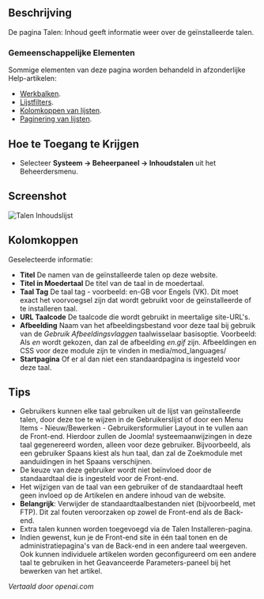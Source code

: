 <!-- Filename: Help4.x:Languages:_Content  / Display title: Talen: Inhoud -->

## Beschrijving

De pagina Talen: Inhoud geeft informatie weer over de geïnstalleerde talen.

### Gemeenschappelijke Elementen

Sommige elementen van deze pagina worden behandeld in afzonderlijke Help-artikelen:

* [Werkbalken](jdocmanual?article=help/common-elements/toolbars).
* [Lijstfilters](jdocmanual?article=help/common-elements/list-filters).
* [Kolomkoppen van lijsten](jdocmanual?article=help/common-elements/list-column-headers).
* [Paginering van lijsten](jdocmanual?article=help/common-elements/list-pagination).

## Hoe te Toegang te Krijgen

- Selecteer **Systeem → Beheerpaneel → Inhoudstalen** uit het
  Beheerdersmenu.

## Screenshot

![Talen Inhoudslijst](../../../nl/images/languages/languages-content.png)

## Kolomkoppen

Geselecteerde informatie:

- **Titel** De namen van de geïnstalleerde talen op deze website.
- **Titel in Moedertaal** De titel van de taal in de moedertaal.
- **Taal Tag** De taal tag - voorbeeld: en-GB voor Engels (VK).
  Dit moet exact het voorvoegsel zijn dat wordt gebruikt voor de
  geïnstalleerde of te installeren taal.
- **URL Taalcode** De taalcode die wordt gebruikt in meertalige site-URL's.
- **Afbeelding** Naam van het afbeeldingsbestand voor deze taal bij gebruik van de
  *Gebruik Afbeeldingsvlaggen* taalwisselaar basisoptie. Voorbeeld: Als *en* wordt
  gekozen, dan zal de afbeelding *en.gif* zijn. Afbeeldingen en CSS voor deze module
  zijn te vinden in media/mod_languages/
- **Startpagina** Of er al dan niet een standaardpagina is ingesteld voor deze taal.

## Tips

- Gebruikers kunnen elke taal gebruiken uit de lijst van geïnstalleerde talen,
  door deze toe te wijzen in de Gebruikerslijst of
  door een Menu Items - Nieuw/Bewerken - Gebruikersformulier Layout in te vullen
  aan de Front-end. Hierdoor zullen de Joomla! systeemaanwijzingen
  in deze taal gegenereerd worden, alleen voor deze gebruiker. Bijvoorbeeld, als een gebruiker
  Spaans kiest als hun taal, dan zal de Zoekmodule
  met aanduidingen in het Spaans verschijnen.
- De keuze van deze gebruiker wordt niet beïnvloed door de standaardtaal die is ingesteld voor de
  Front-end.
- Het wijzigen van de taal van een gebruiker of de standaardtaal heeft geen invloed op de
  Artikelen en andere inhoud van de website.
- **Belangrijk**: Verwijder de standaardtaalbestanden niet (bijvoorbeeld,
  met FTP). Dit zal fouten veroorzaken op zowel de Front-end als de Back-end.
- Extra talen kunnen worden toegevoegd via de Talen Installeren-pagina.
- Indien gewenst, kun je de Front-end site in één taal tonen en de
  administratiepagina's van de Back-end in een andere taal weergeven. Ook
  kunnen individuele artikelen worden geconfigureerd om een andere taal te gebruiken in het
  Geavanceerde Parameters-paneel bij het bewerken van het artikel.

*Vertaald door openai.com*

